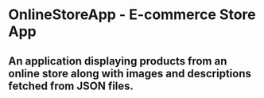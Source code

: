 # OnlineStoreApp - E-commerce Store App

## An application displaying products from an online store along with images and descriptions fetched from JSON files.

